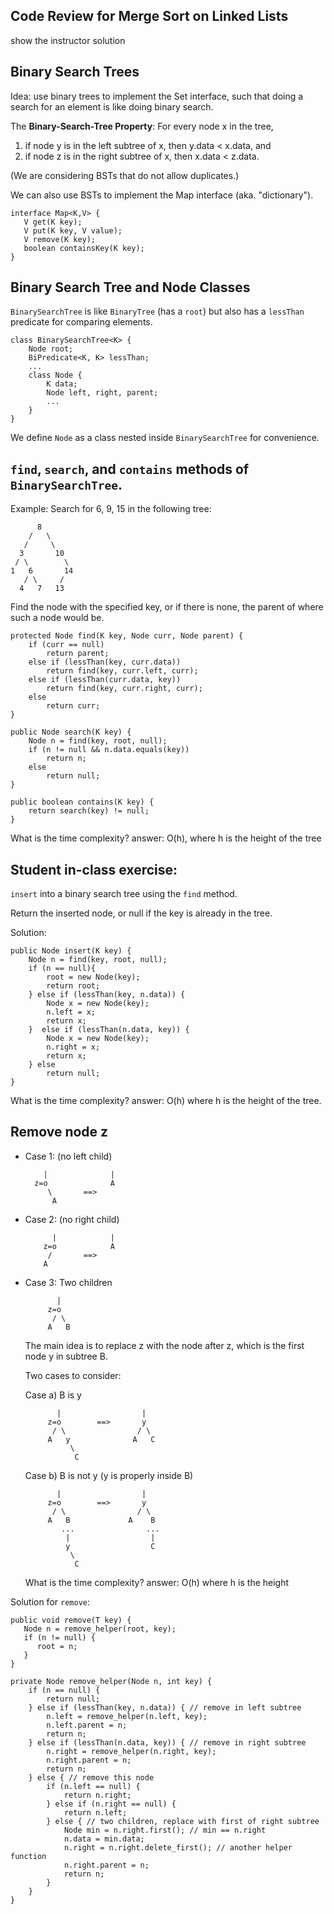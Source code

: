 ## Code Review for Merge Sort on Linked Lists

show the instructor solution

## Binary Search Trees

Idea: use binary trees to implement the Set interface, such that doing
a search for an element is like doing binary search.

The **Binary-Search-Tree Property**:
For every node x in the tree,
1. if node y is in the left subtree of x, then y.data < x.data, and
2. if node z is in the right subtree of x, then x.data < z.data.

(We are considering BSTs that do not allow duplicates.)

We can also use BSTs to implement the Map interface (aka. "dictionary").

    interface Map<K,V> {
       V get(K key);
       V put(K key, V value);
       V remove(K key);
       boolean containsKey(K key);
    }


## Binary Search Tree and Node Classes

`BinarySearchTree` is like `BinaryTree` (has a `root`) but also
has a `lessThan` predicate for comparing elements.

	class BinarySearchTree<K> {
		Node root;
		BiPredicate<K, K> lessThan;
		...
		class Node {
			K data;
			Node left, right, parent;
			...
        }
    }

We define `Node` as a class nested inside `BinarySearchTree` for
convenience.


## `find`, `search`, and `contains` methods of `BinarySearchTree`.

Example: Search for 6, 9, 15 in the following tree:

          8
        /   \
       /     \
      3       10
     / \        \
    1   6       14
       / \     /
      4   7   13

Find the node with the specified key, or if there is none, the parent of
where such a node would be.

    protected Node find(K key, Node curr, Node parent) {
        if (curr == null)
            return parent;
        else if (lessThan(key, curr.data))
            return find(key, curr.left, curr);
        else if (lessThan(curr.data, key))
            return find(key, curr.right, curr);
        else
            return curr;
    }

    public Node search(K key) {
        Node n = find(key, root, null);
        if (n != null && n.data.equals(key))
            return n;
        else
            return null;
    }

    public boolean contains(K key) {
        return search(key) != null;
    }

What is the time complexity? answer: O(h), where h is the
height of the tree

## **Student in-class exercise**: 

`insert` into a binary search tree using the `find` method.

Return the inserted node,
or null if the key is already in the tree.









Solution:

    public Node insert(K key) {
        Node n = find(key, root, null);
        if (n == null){
            root = new Node(key);
            return root;
        } else if (lessThan(key, n.data)) {
            Node x = new Node(key);
            n.left = x;
            return x;
        }  else if (lessThan(n.data, key)) {
            Node x = new Node(key);
            n.right = x;
            return x;
        } else
            return null;
    }

What is the time complexity? answer: O(h) where h is the height of the tree.


## Remove node z

* Case 1: (no left child)

          |              |
        z=o              A
           \       ==>
            A

* Case 2: (no right child)

            |            |
          z=o            A
           /       ==>
          A

* Case 3: Two children

             |
           z=o
            / \
           A   B

    The main idea is to replace z with the node after z, which
    is the first node y in subtree B.

    Two cases to consider:

    Case a) B is y

             |                  |
           z=o        ==>       y
            / \                / \
           A   y              A   C
                \
                 C

    Case b) B is not y (y is properly inside B)

             |                  |
           z=o        ==>       y
            / \                / \
           A   B             A    B
              ...                ...
               |                  |
               y                  C
                \
                 C      

    What is the time complexity? answer: O(h) where h is the height

Solution for `remove`:

    public void remove(T key) {
       Node n = remove_helper(root, key);
	   if (n != null) {
	      root = n;
	   }
    }

    private Node remove_helper(Node n, int key) {
        if (n == null) {
            return null;
        } else if (lessThan(key, n.data)) { // remove in left subtree
            n.left = remove_helper(n.left, key);
			n.left.parent = n;
            return n;
        } else if (lessThan(n.data, key)) { // remove in right subtree
            n.right = remove_helper(n.right, key);
			n.right.parent = n;
            return n;
        } else { // remove this node
            if (n.left == null) {
                return n.right;
            } else if (n.right == null) {
                return n.left;
            } else { // two children, replace with first of right subtree
                Node min = n.right.first(); // min == n.right
                n.data = min.data;
                n.right = n.right.delete_first(); // another helper function
			    n.right.parent = n;
                return n;
            }
        }
    }

